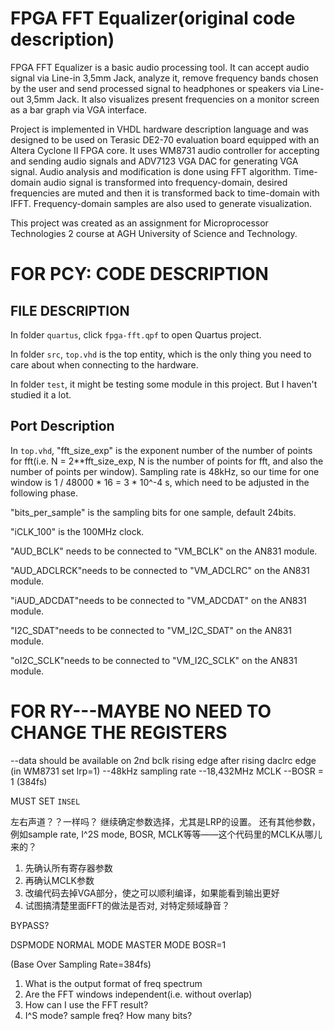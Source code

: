 # FPGA FFT Equalizer(original code description)

FPGA FFT Equalizer is a basic audio processing tool. It can accept audio signal via Line-in 3,5mm Jack, analyze it, remove frequency bands chosen by the user and send processed signal to headphones or speakers via Line-out 3,5mm Jack. It also visualizes present frequencies on a monitor screen as a bar graph via VGA interface.

Project is implemented in VHDL hardware description language and was designed to be used on Terasic DE2-70 evaluation board equipped with an Altera Cyclone II FPGA core. It uses WM8731 audio controller for accepting and sending audio signals and ADV7123 VGA DAC for generating VGA signal.
Audio analysis and modification is done using FFT algorithm. Time-domain audio signal is transformed into frequency-domain, desired frequencies are muted and then it is transformed back to time-domain with IFFT. Frequency-domain samples are also used to generate visualization.

This project was created as an assignment for Microprocessor Technologies 2 course at AGH University of Science and Technology.




# FOR PCY: CODE DESCRIPTION

## FILE DESCRIPTION
In folder `quartus`, click `fpga-fft.qpf` to open Quartus project.

In folder `src`, `top.vhd` is the top entity, which is the only thing you need to care about when connecting to the hardware.

In folder `test`, it might be testing some module in this project. But I haven't studied it a lot.

## Port Description

In `top.vhd`, "fft_size_exp" is the exponent number of the number of points for fft(i.e. N = 2**fft_size_exp, N is the number of points for fft, and also the number of points per window). Sampling rate is 48kHz, so our time for one window is 1 / 48000 * 16 = 3 * 10^-4 s, which need to be adjusted in the following phase.

"bits_per_sample" is the sampling bits for one sample, default 24bits.

"iCLK_100" is the 100MHz clock.

"AUD_BCLK" needs to be connected to "VM_BCLK" on the AN831 module.

"AUD_ADCLRCK"needs to be connected to "VM_ADCLRC" on the AN831 module.

"iAUD_ADCDAT"needs to be connected to "VM_ADCDAT" on the AN831 module.

"I2C_SDAT"needs to be connected to "VM_I2C_SDAT" on the AN831 module.

"oI2C_SCLK"needs to be connected to "VM_I2C_SCLK" on the AN831 module.



# FOR RY---MAYBE NO NEED TO CHANGE THE REGISTERS
--data should be available on 2nd bclk rising edge after rising daclrc edge (in WM8731 set lrp=1)
--48kHz sampling rate
--18,432MHz MCLK 
--BOSR = 1 (384fs)

MUST SET `INSEL`

左右声道？？一样吗？
继续确定参数选择，尤其是LRP的设置。
还有其他参数，例如sample rate, I^2S mode, BOSR, MCLK等等——这个代码里的MCLK从哪儿来的？

1. 先确认所有寄存器参数
2. 再确认MCLK参数
3. 改编代码去掉VGA部分，使之可以顺利编译，如果能看到输出更好
4. 试图搞清楚里面FFT的做法是否对, 对特定频域静音？


BYPASS?

DSPMODE
NORMAL MODE
MASTER MODE
BOSR=1

(Base Over Sampling Rate=384fs)


1. What is the output format of freq spectrum
2. Are the FFT windows independent(i.e. without overlap)
3. How can I use the FFT result?
4. I^S mode? sample freq? How many bits?
